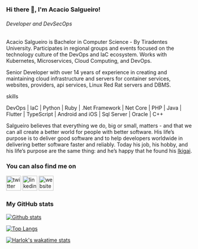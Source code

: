 ### Hi there 👋, I'm Acacio Salgueiro!
###### *Developer and DevSecOps*

Acacio Salgueiro is Bachelor in Computer Science - By Tiradentes University. Participates in regional groups and events focused on the technology culture of the DevOps and IaC ecosystem. Works with Kubernetes, Microservices, Cloud Computing, and DevOps.

Senior Developer with over 14 years of experience in creating and maintaining cloud infrastructure and servers for container services, websites, providers, api services, Linux Red Rat servers and DBMS.

skills

DevOps | IaC | Python | Ruby | .Net Framework | Net Core | PHP | Java | Flutter | TypeScript | Android and iOS | Sql Server | Oracle | C++

Salgueiro believes that everything we do, big or small, matters - and that we can all create a better world for people with better software. His life’s purpose is to deliver good software and to help developers worldwide in delivering better software faster and reliably. Today his job, his hobby, and his life’s purpose are the same thing: and he’s happy that he found his [Ikigai](https://en.wikipedia.org/wiki/Ikigai).

### You can also find me on
[<img src='https://cdn.jsdelivr.net/npm/simple-icons@3.0.1/icons/twitter.svg' alt='twitter' height='40'>](https://twitter.com/salgueiroso)
[<img src='https://cdn.jsdelivr.net/npm/simple-icons@3.0.1/icons/linkedin.svg' alt='linkedin' height='40'>](https://www.linkedin.com/in/acacio-salgueiro/)
[<img src='https://cdn.jsdelivr.net/npm/simple-icons@3.0.1/icons/icloud.svg' alt='website' height='40'>](https://tutotec.com.br)  

### My GitHub stats
[![Github stats](https://github-readme-stats.vercel.app/api?username=salgueiroso&show_icons=true&&count_private=true)](https://github.com/anuraghazra/github-readme-stats)

[![Top Langs](https://github-readme-stats.vercel.app/api/top-langs/?username=salgueiroso&layout=donut)](https://github.com/anuraghazra/github-readme-stats)

[![Harlok's wakatime stats](https://github-readme-stats.vercel.app/api/wakatime?username=salgueiroso&layout=compact)](https://github.com/anuraghazra/github-readme-stats)

<!--
**salgueiroso/salgueiroso** is a ✨ _special_ ✨ repository because its `README.md` (this file) appears on your GitHub profile.

Here are some ideas to get you started:

- 🔭 I’m currently working on ...
- 🌱 I’m currently learning ...
- 👯 I’m looking to collaborate on ...
- 🤔 I’m looking for help with ...
- 💬 Ask me about ...
- 📫 How to reach me: ...
- 😄 Pronouns: ...
- ⚡ Fun fact: ...
-->
